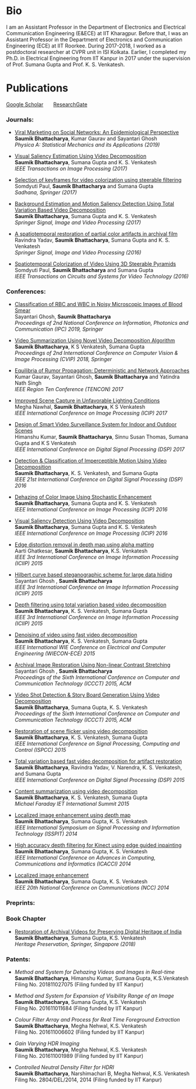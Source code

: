 # Bio
 I am an Assistant Professor in the Department of Electronics and Electrical Communication Engineering (E&ECE) at IIT Kharagpur. Before that, I was an Assistant Professor in the Department of Electronics and Communication Engineering (ECE) at IIT Roorkee. During 2017-2018, I worked as a postdoctoral researcher at CVPR unit in ISI Kolkata. Earlier, I completed my Ph.D. in Electrical Engineering from IIT Kanpur in 2017 under the supervision of Prof. Sumana Gupta and Prof. K. S. Venkatesh. 

# Publications
[Google Scholar](https://scholar.google.co.in/citations?user=8pffuA4AAAAJ&hl=en) &nbsp; &nbsp; &nbsp; [ResearchGate](https://www.researchgate.net/profile/Saumik_Bhattacharya)

### Journals:
* [Viral Marketing on Social Networks: An Epidemiological Perspective](https://www.sciencedirect.com/science/article/pii/S0378437119302274)<br/>
 **Saumik Bhattacharya**, Kumar Gaurav and Sayantari Ghosh<br/>
 *Physica A: Statistical Mechanics and its Applications (2019)*
 
* [Visual Saliency Estimation Using Video Decomposition](https://ieeexplore.ieee.org/abstract/document/8170237)<br/>
 **Saumik Bhattacharya**, Sumana Gupta and K. S. Venkatesh<br/>
 *IEEE Transactions on Image Processing (2017)*
 
* [Selection of keyframes for video colorization using steerable filtering](https://link.springer.com/article/10.1007/s12046-017-0720-y)<br/>
 Somdyuti Paul, **Saumik Bhattacharya** and Sumana Gupta<br/>
 *Sadhana, Springer (2017)*
 
* [Background Estimation and Motion Saliency Detection Using Total Variation Based Video Decomposition](https://link.springer.com/article/10.1007/s11760-016-0909-2)<br/>
 **Saumik Bhattacharya**, Sumana Gupta and K. S. Venkatesh<br/>
 *Springer Signal, Image and Video Processing (2017)*
 
* [A spatiotemporal restoration of partial color artifacts in archival film](https://link.springer.com/article/10.1007/s11760-016-0945-y)<br/>
 Ravindra Yadav, **Saumik Bhattacharya**, Sumana Gupta and K. S. Venkatesh<br/>
 *Springer Signal, Image and Video Processing (2016)*
 
* [Spatiotemporal Colorization of Video Using 3D Steerable Pyramids](https://ieeexplore.ieee.org/abstract/document/7428858)<br/>
 Somdyuti Paul, **Saumik Bhattacharya** and Sumana Gupta<br/>
 *IEEE Transactions on Circuits and Systems for Video Technology (2016)*

### Conferences:
* [Classification of RBC and WBC in Noisy Microscopic Images of Blood Smear](https://link.springer.com/chapter/10.1007/978-981-32-9453-0_20)\
  Sayantari Ghosh, **Saumik Bhattacharya**\
  *Proceedings of 2nd National Conference on Information, Photonics and Communication (IPC) 2019, Springer*
  
* [Video Summarization Using Novel Video Decomposition Algorithm](https://link.springer.com/chapter/10.1007/978-981-10-7898-9_32)\
  **Saumik Bhattacharya**, K S Venkatesh, Sumana Gupta\
  *Proceedings of 2nd International Conference on Computer Vision & Image Processing (CVIP) 2018, Springer*
  
* [Equilibria of Rumor Propagation: Deterministic and Network Approaches](https://ieeexplore.ieee.org/abstract/document/8228194)\
  Kumar Gaurav, Sayantari Ghosh, **Saumik Bhattacharya** and Yatindra Nath Singh\
  *IEEE Region Ten Conference (TENCON) 2017*
  
* [Improved Scene Capture in Unfavorable Lighting Conditions](https://ieeexplore.ieee.org/abstract/document/8296326)\
  Megha Nawhal, **Saumik Bhattacharya**, K S Venkatesh\
  *IEEE International Conference on Image Processing (ICIP) 2017*
    
* [Design of Smart Video Surveillance System for Indoor and Outdoor Scenes](https://ieeexplore.ieee.org/abstract/document/8096120)\
  Himanshu Kumar, **Saumik Bhattacharya**, Sinnu Susan Thomas, Sumana Gupta and K S Venkatesh\
  *IEEE International Conference on Digital Signal Processing (DSP) 2017*
  
* [Detection & Classification of Imperceptible Motion Using Video Decomposition](https://ieeexplore.ieee.org/abstract/document/7868565)\
  **Saumik Bhattacharya**, K. S. Venkatesh, and Sumana Gupta\
  *IEEE 21st International Conference on Digital Signal Processing (DSP) 2016*
  
* [Dehazing of Color Image Using Stochastic Enhancement](https://ieeexplore.ieee.org/abstract/document/7532759)\
  **Saumik Bhattacharya**, Sumana Gupta and K. S. Venkatesh\
  *IEEE International Conference on Image Processing (ICIP) 2016*
  
* [Visual Saliency Detection Using Video Decomposition](https://ieeexplore.ieee.org/abstract/document/7532444)\
  **Saumik Bhattacharya**, Sumana Gupta and K. S. Venkatesh\
  *IEEE International Conference on Image Processing (ICIP) 2016*

* [Edge distortion removal in depth map using alpha matting](https://ieeexplore.ieee.org/abstract/document/7414736)\
  Aarti Ghatkesar, **Saumik Bhattacharya**, K.S. Venkatesh\
  *IEEE 3rd International Conference on Image Information Processing (ICIIP) 2015*

* [Hilbert curve based steganographic scheme for large data hiding](https://ieeexplore.ieee.org/abstract/document/7414746)\
  Sayantari Ghosh , **Saumik Bhattacharya**\
  *IEEE 3rd International Conference on Image Information Processing (ICIIP) 2015*

* [Depth filtering using total variation based video decomposition](https://ieeexplore.ieee.org/abstract/document/7414733)\
  **Saumik Bhattacharya**, K. S. Venkatesh, Sumana Gupta\
  *IEEE 3rd International Conference on Image Information Processing (ICIIP) 2015*

* [Denoising of video using fast video decomposition](https://ieeexplore.ieee.org/abstract/document/7444007)\
  **Saumik Bhattacharya**, K. S. Venkatesh, Sumana Gupta\
  *IEEE International WIE Conference on Electrical and Computer Engineering (WIECON-ECE) 2015*
  
* [Archival Image Restoration Using Non-linear Contrast Stretching](https://dl.acm.org/doi/abs/10.1145/2818567.2818650)\
  Sayantari Ghosh , **Saumik Bhattacharya**\
  *Proceedings of the Sixth International Conference on Computer and Communication Technology (ICCCT) 2015, ACM*
  
* [Video Shot Detection & Story Board Generation Using Video Decomposition](https://dl.acm.org/doi/abs/10.1145/2818567.2818610)\
  **Saumik Bhattacharya**, Sumana Gupta, K. S. Venkatesh\
  *Proceedings of the Sixth International Conference on Computer and Communication Technology (ICCCT) 2015, ACM*
* [Restoration of scene flicker using video decomposition](https://ieeexplore.ieee.org/abstract/document/7375063)\
  **Saumik Bhattacharya**, K. S. Venkatesh, Sumana Gupta\
  *IEEE International Conference on Signal Processing, Computing and Control (ISPCC) 2015*
  
* [Total variation based fast video decomposition for artifact restoration](https://ieeexplore.ieee.org/abstract/document/7252060)\
  **Saumik Bhattacharya**, Ravindra Yadav, V. Narendra, K. S. Venkatesh, and Sumana Gupta\
  *IEEE International Conference on Digital Signal Processing (DSP) 2015*
  
* [Content summarization using video decomposition](https://digital-library.theiet.org/content/conferences/10.1049/cp.2015.1695)\
  **Saumik Bhattacharya**, K. S. Venkatesh, Sumana Gupta\
  *Michael Faraday IET International Summit 2015*

* [Localized image enhancement using depth map](https://ieeexplore.ieee.org/abstract/document/7300587)\
  **Saumik Bhattacharya**, Sumana Gupta, K. S. Venkatesh\
  *IEEE International Symposium on Signal Processing and Information Technology (ISSPIT) 2014*
  
* [High accuracy depth filtering for Kinect using edge guided inpainting](https://ieeexplore.ieee.org/abstract/document/6968427)\
  **Saumik Bhattacharya**, Sumana Gupta, K. S. Venkatesh\
  *IEEE International Conference on Advances in Computing, Communications and Informatics (ICACCI) 2014*
  
* [Localized image enhancement](https://ieeexplore.ieee.org/abstract/document/6811269)\
  **Saumik Bhattacharya**, Sumana Gupta, K. S. Venkatesh\
  *IEEE 20th National Conference on Communications (NCC) 2014*

### Preprints:


### Book Chapter
* [Restoration of Archival Videos for Preserving Digital Heritage of India](https://link.springer.com/chapter/10.1007/978-981-10-7221-5_10)\
 **Saumik Bhattacharya**, Sumana Gupta, K.S. Venkatesh\
 *Heritage Preservation, Springer, Singapore (2018)*

### Patents:
* *Method and System for Dehazing Videos and Images in Real-time*\
  **Saumik Bhattacharya**, Himanshu Kumar, Sumana Gupta, K.S.Venkatesh\
  Filing No. 201811027075 (Filing funded by IIT Kanpur)
  
* *Method and System for Expansion of Visibility Range of an Image*\
  **Saumik Bhattacharya**, Sumana Gupta, K.S. Venkatesh\
  Filing No. 201611011684 (Filing funded by IIT Kanpur)
  
* *Colour Filter Array and Process for Real Time Foreground Extraction*\
  **Saumik Bhattacharya**, Megha Nehwal, K.S. Venkatesh\
  Filing No. 201611006602 (Filing funded by IIT Kanpur)
  
* *Gain Varying HDR Imaging*\
  **Saumik Bhattacharya**, Megha Nehwal, K.S. Venkatesh\
  Filing No. 201611001989 (Filing funded by IIT Kanpur)
  
* *Controlled Neutral Density Filter for HDRI*\
  **Saumik Bhattacharya**, Narshimachari B, Megha Nehwal, K.S. Venkatesh
  Filing No. 2804/DEL/2014, 2014 (Filing funded by IIT Kanpur)
